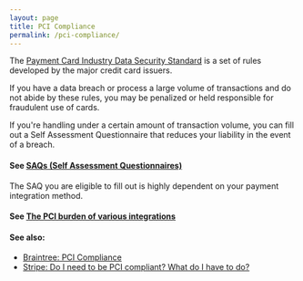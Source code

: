 ```yaml
---
layout: page
title: PCI Compliance
permalink: /pci-compliance/
---
```


The [Payment Card Industry Data Security Standard](http://en.wikipedia.org/wiki/Payment_Card_Industry_Data_Security_Standard) is a set of rules developed by the major credit card issuers.

If you have a data breach or process a large volume of transactions and do not abide by these rules, you may be penalized or held responsible for fraudulent use of cards.

If you're handling under a certain amount of transaction volume, you can fill out a Self Assessment Questionnaire that reduces your liability in the event of a breach.

#### See [SAQs (Self Assessment Questionnaires)](/pci-compliance/saqs/)

The SAQ you are eligible to fill out is highly dependent on your payment integration method.

#### See [The PCI burden of various integrations](/pci-compliance/integrations/)

#### See also:

- [Braintree: PCI Compliance](https://articles.braintreepayments.com/reference/security/pci-compliance)
- [Stripe: Do I need to be PCI compliant? What do I have to do?](https://support.stripe.com/questions/do-i-need-to-be-pci-compliant-what-do-i-have-to-do)

